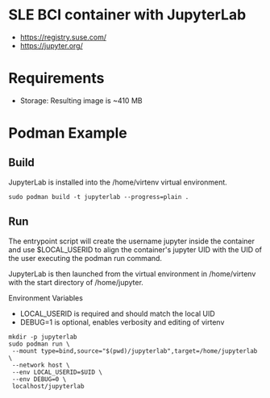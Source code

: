 # SLE BCI container with JupyterLab

- https://registry.suse.com/
- https://jupyter.org/

# Requirements

- Storage: Resulting image is ~410 MB

# Podman Example

## Build

JupyterLab is installed into the /home/virtenv virtual environment.

```
sudo podman build -t jupyterlab --progress=plain .
```

## Run

The entrypoint script will create the username jupyter inside the container
and use $LOCAL_USERID to align the container's jupyter UID with the UID of 
the user executing the podman run command.  

JupyterLab is then launched from the virtual environment in 
/home/virtenv with the start directory of /home/jupyter. 

Environment Variables

- LOCAL_USERID is required and should match the local UID
- DEBUG=1 is optional, enables verbosity and editing of virtenv

```
mkdir -p jupyterlab
sudo podman run \
 --mount type=bind,source="$(pwd)/jupyterlab",target=/home/jupyterlab \
 --network host \
 --env LOCAL_USERID=$UID \
 --env DEBUG=0 \
 localhost/jupyterlab
```
